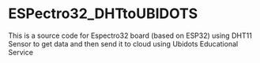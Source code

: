 # ESPectro32_DHTtoUBIDOTS
This is a source code for Espectro32 board (based on ESP32) using DHT11 Sensor to get data and then send it to cloud using Ubidots Educational Service

